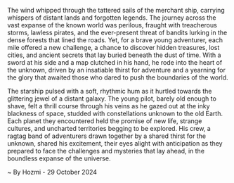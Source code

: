 
The wind whipped through the tattered sails of the merchant ship, carrying whispers of distant lands and forgotten legends.  The journey across the vast expanse of the known world was perilous, fraught with treacherous storms, lawless pirates, and the ever-present threat of bandits lurking in the dense forests that lined the roads. Yet, for a brave young adventurer, each mile offered a new challenge, a chance to discover hidden treasures, lost cities, and ancient secrets that lay buried beneath the dust of time.  With a sword at his side and a map clutched in his hand, he rode into the heart of the unknown, driven by an insatiable thirst for adventure and a yearning for the glory that awaited those who dared to push the boundaries of the world. 

The starship pulsed with a soft, rhythmic hum as it hurtled towards the glittering jewel of a distant galaxy.  The young pilot, barely old enough to shave, felt a thrill course through his veins as he gazed out at the inky blackness of space, studded with constellations unknown to the old Earth.  Each planet they encountered held the promise of new life, strange cultures, and uncharted territories begging to be explored.  His crew, a ragtag band of adventurers drawn together by a shared thirst for the unknown, shared his excitement, their eyes alight with anticipation as they prepared to face the challenges and mysteries that lay ahead, in the boundless expanse of the universe. 

~ By Hozmi - 29 October 2024
